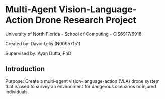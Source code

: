 # Multi-Agent Vision-Language-Action Drone Research Project
University of North Florida - School of Computing - CIS6917/6918

Created by: David Lelis (N00957151)

Supervised by: Ayan Dutta, PhD

## Introduction
Purpose: Create a multi-agent vision-language-action (VLA) drone system that is used to survey an environment for dangerous scenarios or injured individuals.
